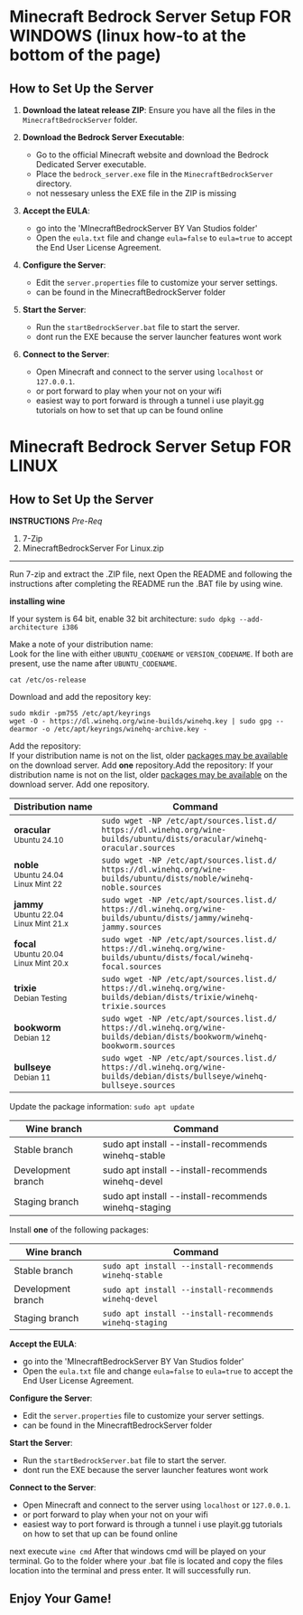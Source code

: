 # Minecraft Bedrock Server Setup FOR WINDOWS (linux how-to at the bottom of the page)

## How to Set Up the Server

1. **Download the lateat release ZIP**: Ensure you have all the files in the `MinecraftBedrockServer` folder.

2. **Download the Bedrock Server Executable**:
   - Go to the official Minecraft website and download the Bedrock Dedicated Server executable.
   - Place the `bedrock_server.exe` file in the `MinecraftBedrockServer` directory.
   - not nessesary unless the EXE file in the ZIP is missing

3. **Accept the EULA**:
   - go into the 'MInecraftBedrockServer BY Van Studios folder'
   - Open the `eula.txt` file and change `eula=false` to `eula=true` to accept the End User License Agreement.

5. **Configure the Server**:
   - Edit the `server.properties` file to customize your server settings.
   - can be found in the MinecraftBedrockServer folder
     
6. **Start the Server**:
   - Run the `startBedrockServer.bat` file to start the server.
   - dont run the EXE because the server launcher features wont work

7. **Connect to the Server**:
   - Open Minecraft and connect to the server using `localhost` or `127.0.0.1`.
   - or port forward to play when your not on your wifi
   - easiest way to port forward is through a tunnel i use playit.gg tutorials on how to set that up can be found online

  

# Minecraft Bedrock Server Setup FOR LINUX

## How to Set Up the Server
**INSTRUCTIONS**
_Pre-Req_
1. 7-Zip [](https://www.7-zip.org/download.html)
2. MinecraftBedrockServer For Linux.zip
-------------------------------------------

Run 7-zip and extract the .ZIP file, next Open the README and following the instructions after completing the README run the .BAT file by using wine.

**installing wine**

If your system is 64 bit, enable 32 bit architecture:
`sudo dpkg --add-architecture i386`

Make a note of your distribution name:\
Look for the line with either `UBUNTU_CODENAME` or `VERSION_CODENAME`. If both are present, use the name after `UBUNTU_CODENAME`.

``cat /etc/os-release``

Download and add the repository key:
```
sudo mkdir -pm755 /etc/apt/keyrings
wget -O - https://dl.winehq.org/wine-builds/winehq.key | sudo gpg --dearmor -o /etc/apt/keyrings/winehq-archive.key -
```

Add the repository:\
If your distribution name is not on the list, older [packages may be available](#my-debianubuntu-version-is-not-listed) on the download server. Add **one** repository.Add the repository:
If your distribution name is not on the list, older [packages may be available](https://github.com/viperfighterpilot33066/MinecraftBedrockServer/releases/edit/MinecraftServerForLinux#my-debianubuntu-version-is-not-listed) on the download server. Add one repository.

| Distribution name | Command |
|-------------------|---------|
| **oracular**<br><small>Ubuntu 24.10</small> | `sudo wget -NP /etc/apt/sources.list.d/ https://dl.winehq.org/wine-builds/ubuntu/dists/oracular/winehq-oracular.sources` |
| **noble**<br><small>Ubuntu 24.04<br>Linux Mint 22</small> | `sudo wget -NP /etc/apt/sources.list.d/ https://dl.winehq.org/wine-builds/ubuntu/dists/noble/winehq-noble.sources` |
| **jammy**<br><small>Ubuntu 22.04<br>Linux Mint 21.x</small> | `sudo wget -NP /etc/apt/sources.list.d/ https://dl.winehq.org/wine-builds/ubuntu/dists/jammy/winehq-jammy.sources` |
| **focal**<br><small>Ubuntu 20.04<br>Linux Mint 20.x</small> | `sudo wget -NP /etc/apt/sources.list.d/ https://dl.winehq.org/wine-builds/ubuntu/dists/focal/winehq-focal.sources` |
| **trixie**<br><small>Debian Testing</small> | `sudo wget -NP /etc/apt/sources.list.d/ https://dl.winehq.org/wine-builds/debian/dists/trixie/winehq-trixie.sources` |
| **bookworm**<br><small>Debian 12</small> | `sudo wget -NP /etc/apt/sources.list.d/ https://dl.winehq.org/wine-builds/debian/dists/bookworm/winehq-bookworm.sources` |
| **bullseye**<br><small>Debian 11</small> | `sudo wget -NP /etc/apt/sources.list.d/ https://dl.winehq.org/wine-builds/debian/dists/bullseye/winehq-bullseye.sources` |

Update the package information:
`sudo apt update`

Wine branch | Command
-- | --
Stable branch | sudo apt install --install-recommends winehq-stable
Development branch | sudo apt install --install-recommends winehq-devel
Staging branch | sudo apt install --install-recommends winehq-staging

Install **one** of the following packages:

| Wine branch | Command |
|-------------|---------|
| Stable branch | `sudo apt install --install-recommends winehq-stable` |
| Development branch | `sudo apt install --install-recommends winehq-devel` |
| Staging branch | `sudo apt install --install-recommends winehq-staging` |

 **Accept the EULA**:
   - go into the 'MInecraftBedrockServer BY Van Studios folder'
   - Open the `eula.txt` file and change `eula=false` to `eula=true` to accept the End User License Agreement.

 **Configure the Server**:
   - Edit the `server.properties` file to customize your server settings.
   - can be found in the MinecraftBedrockServer folder
     
 **Start the Server**:
   - Run the `startBedrockServer.bat` file to start the server.
   - dont run the EXE because the server launcher features wont work

 **Connect to the Server**:
   - Open Minecraft and connect to the server using `localhost` or `127.0.0.1`.
   - or port forward to play when your not on your wifi
   - easiest way to port forward is through a tunnel i use playit.gg tutorials on how to set that up can be found online

next execute
`wine cmd`
After that windows cmd will be played on your terminal. Go to the folder where your .bat file is located and copy the files location into the terminal and press enter. It will successfully run.



## Enjoy Your Game!
